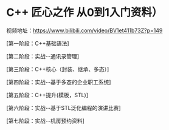 # C++ 匠心之作 从0到1入门资料）
视频地址：https://www.bilibili.com/video/BV1et411b73Z?p=149

[第一阶段：C++基础语法]

[第二阶段：实战--通讯录管理]

[第三阶段：C++核心（封装、继承、多态）]

[第四阶段：实战--基于多态的企业职工系统]

[第五阶段：C++提升(模板，STL)]

[第六阶段：实战--基于STL泛化编程的演讲比赛]

[第七阶段：实战--机房预约资料]

